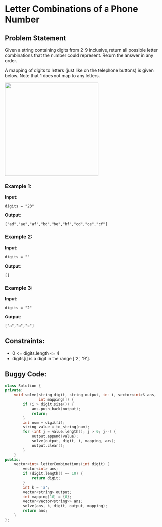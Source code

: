 # Letter Combinations of a Phone Number

## Problem Statement
Given a string containing digits from 2-9 inclusive, return all possible letter combinations that the number could represent. Return the answer in any order.

A mapping of digits to letters (just like on the telephone buttons) is given below. Note that 1 does not map to any letters.


<img src="./q3.png" width="300">


### Example 1:

**Input**:   
```
digits = "23"
```  
**Output**:  
```
["ad","ae","af","bd","be","bf","cd","ce","cf"]
```  
### Example 2:

**Input**:  
```
digits = ""
```  
**Output**:  
```
[]
```  

### Example 3:

**Input**:  
```
digits = "2"
```  
**Output**:  
```
["a","b","c"]
```

## Constraints:

- 0 <= digits.length <= 4
- digits[i] is a digit in the range ['2', '9'].

## Buggy Code:
```cpp
class Solution {
private:
    void solve(string digit, string output, int i, vector<int>& ans,
               int mapping[]) {
        if (i > digit.size()) {
            ans.push_back(output);
            return;
        }
        int num = digit[i];
        string value = to_string(num);
        for (int j = value.length(); j > 0; j--) {
            output.append(value);
            solve(output, digit, i, mapping, ans);
            output.clear();
        }
    }
public:
    vector<int> letterCombinations(int digit) {
        vector<int> ans;
        if (digit.length() == 10) {
            return digit;
        }
        int k = 'a';
        vector<string> output;
        int mapping[10] = {0};
        vector<vector<string>> ans;
        solve(ans, k, digit, output, mapping);
        return ans;
    }
};

```

